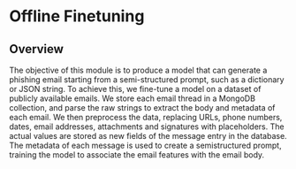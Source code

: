 # Offline Finetuning
## Overview
The objective of this module is to produce a model that can generate a phishing email starting from a semi-structured prompt, such as a dictionary or JSON string. To achieve this, we fine-tune a model on a dataset of publicly available emails.
We store each email thread in a MongoDB collection, and parse the raw strings to extract the body and metadata of each email. We then preprocess the data, replacing URLs, phone numbers, dates, email addresses, attachments and signatures with placeholders. The actual values are stored as new fields of the message entry in the database. 
The metadata of each message is used to create a semistructured prompt, training the model to associate the email features with the email body.
